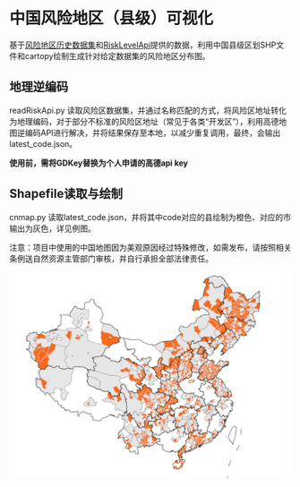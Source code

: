 # 中国风险地区（县级）可视化

基于[风险地区历史数据集](https://github.com/sunbqxyz/china_covid_riskareas_history)和[RiskLevelApi](https://github.com/panghaibin/RiskLevelAPI)提供的数据，利用中国县级区划SHP文件和cartopy绘制生成针对给定数据集的风险地区分布图。

## 地理逆编码

readRiskApi.py 读取风险区数据集，并通过名称匹配的方式，将风险区地址转化为地理编码，对于部分不标准的风险区地址（常见于各类“开发区”），利用高德地图逆编码API进行解决，并将结果保存至本地，以减少重复调用，最终，会输出latest_code.json。

**使用前，需将GDKey替换为个人申请的高德api key**

## Shapefile读取与绘制

cnmap.py 读取latest_code.json，并将其中code对应的县绘制为橙色、对应的市输出为灰色，详见例图。

注意：项目中使用的中国地图因为美观原因经过特殊修改，如需发布，请按照相关条例送自然资源主管部门审核，并自行承担全部法律责任。

![例图](https://github.com/sunbqxyz/riskRegionVisualize/blob/main/example.png)



